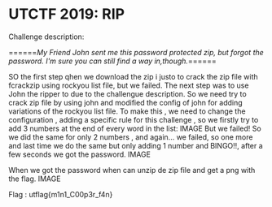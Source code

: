 UTCTF 2019: RIP
==================================

Challenge description:

======*My Friend John sent me this password protected zip, but forgot the password. I'm sure you can still find a way in,though.*======

SO the first step qhen we download the zip i justo to crack the zip file with fcrackzip using rockyou list file, but we failed. The next step was to use John the ripper to due to the challengue description. So we need try to crack zip file by using john and modified the config of john for adding variations of the rockyou list file. To make this , we need to change the configuration , adding a specific rule for this challenge , so we firstly try to add 3 numbers at the end of every word in the list:
IMAGE
But we failed!
So we did the same for only 2 numbers , and again... we failed, so one more and last time we do the same but only adding 1 number and BINGO!!, after a few seconds we got the password.
IMAGE

When we got the password when can unzip de zip file and get a png with the flag.
IMAGE

Flag : utflag{m1n1_C00p3r_f4n}
